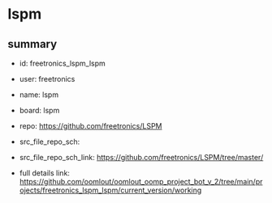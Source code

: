 # lspm
 
## summary 
* id: freetronics_lspm_lspm
* user: freetronics
* name: lspm
* board: lspm
* repo: https://github.com/freetronics/LSPM



* src_file_repo_sch: 
* src_file_repo_sch_link: https://github.com/freetronics/LSPM/tree/master/
* full details link: https://github.com/oomlout/oomlout_oomp_project_bot_v_2/tree/main/projects/freetronics_lspm_lspm/current_version/working  







